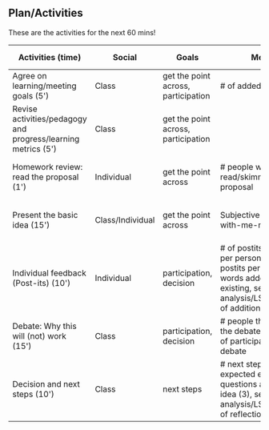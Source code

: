 ## Plan/Activities

These are the activities for the next 60 mins!

| Activities (time)                          | Social           | Goals                               | Metrics                                                                                                                                          | Tool(s) to use                                                                                         |
|--------------------------------------------|------------------|-------------------------------------|--------------------------------------------------------------------------------------------------------------------------------------------------|--------------------------------------------------------------------------------------------------------|
| Agree on learning/meeting goals (5')       | Class            | get the point across, participation | # of added goals                                                                                                                                | [Edit goals (Luis)](https://github.com/lprisan/EverydayLA-Prototype1/edit/gh-pages/_includes/goals.md)                                     |
| Revise activities/pedagogy and progress/learning metrics (5')          | Class            | get the point across, participation |                                                                                                               |                                                |
| Homework review: read the proposal (1')    | Individual       | get the point across                | # people who read/skimmed the proposal                                                                                                           | [Background document](https://docs.google.com/document/d/1qdyGAh0FqDEDI_dntRcI6bm2XuMKDJLoEESrllPxfYg/edit), [Respond a Question](https://docs.google.com/forms/d/e/1FAIpQLSc6FXGTBNn29YdXscgh4_yIizUb-J50UlW478d2ZSBpGCLqBg/viewform)                                                                                    |
| Present the basic idea (15')               | Class/Individual | get the point across                | Subjective measure of with-me-ness?                                                                                                              | [Presentation](https://sketchboard.me/zAc0cwrhaOiB#/presentation), [Timer](http://cd.justinjc.com/15), **Post-its!**, [Respond a Question](https://docs.google.com/forms/d/e/1FAIpQLSce13J1fsoAp9hi68ldMGRPBtCq_BQC0Xa9MQN9xNGhVPbpaA/viewform)                                                                                    |
| Individual feedback (Post-its) (10')                  | Individual       | participation, decision             | # of postits, # of postits per person, equality of postits per person, # words added vs. existing, sentiment analysis/LSA/wordcloud of additions | Write post-its in questionnaire (above), [Timer](http://cd.justinjc.com/10) |
| Debate: Why this will (not) work (15')       | Class            | participation, decision             | # people that talked in the debate, equality % of participation in debate                                                                        | [Timer](http://cd.justinjc.com/15), [Answer some questions](https://docs.google.com/forms/d/e/1FAIpQLSdMsmQ-SJrpOQB__UgEXF6yakw9qR6ugDinZPSK_sNMbFXtsw/viewform)                                 |
| Decision and next steps (10')                           | Class            | next steps                          | # next steps added (vs. expected eg. 3), Factual questions about the idea (3), sentiment analysis/LSA/wordcloud of reflections                                                                                                          | [Edit next steps (Luis)](https://github.com/lprisan/EverydayLA-Prototype1/edit/gh-pages/_includes/next.md)                         |
